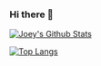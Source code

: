 ### Hi there 👋

<!--
**joeyabouharb/joeyabouharb** is a ✨ _special_ ✨ repository because its `README.md` (this file) appears on your GitHub profile.

Here are some ideas to get you started:

- 🔭 I’m currently working on ...
- 🌱 I’m currently learning ...
- 👯 I’m looking to collaborate on ...
- 🤔 I’m looking for help with ...
- 💬 Ask me about ...
- 📫 How to reach me: ...
- 😄 Pronouns: ...
- ⚡ Fun fact: ...
-->
[![Joey's Github Stats](https://github-readme-stats.vercel.app/api?username=joeyabouharb)](https://github.com/anuraghazra/github-readme-stats)

[![Top Langs](https://github-readme-stats.vercel.app/api/top-langs/?username=joeyabouharb)](https://github.com/anuraghazra/github-readme-stats)
